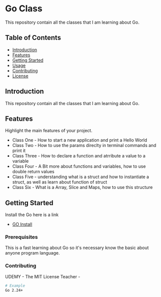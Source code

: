 # Go Class

This repository contain all the classes that I am learning about Go.

## Table of Contents

- [Introduction](#introduction)
- [Features](#features)
- [Getting Started](#getting-started)
- [Usage](#usage)
- [Contributing](#contributing)
- [License](#license)

## Introduction

This repository contain all the classes that I am learning about Go.

## Features

Highlight the main features of your project.

- Class One  -  How to start a new application and print a  Hello World
- Class Two - How to use the params direclty in terminal commands and print it
- Class Three - How to declare a function and atrribute a value to a variable
- Class Four - A Bit more about functions and variables, how to use double return values
- Class Five - understanding what is a struct and how to instantiate a struct,  as well as learn about function of struct
- Class Six - What is a Array, Slice and Maps, how to use this structure


## Getting Started

Install the Go here is a link 

- [GO Install](https://go.dev/dl/)

### Prerequisites

This is a fast learning about Go so it's necessary know the basic about anyone program language.

### Contributing

 UDEMY - The MIT License
 Teacher - 


```bash
# Example
Go 2.24+

````